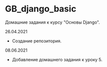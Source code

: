 # GB_django_basic
Домашние задания к курсу "Основы Django".

26.04.2021
+ Создание репозитория.

08.06.2021
+ Добавление домашнего задания к уроку 5.